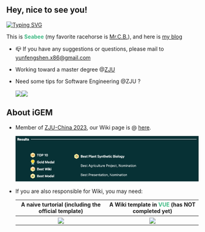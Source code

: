 ## Hey, nice to see you!


[![Typing SVG](https://readme-typing-svg.demolab.com?font=DotGothic16&pause=1000&color=3FBA84&center=true&width=435&lines=%E6%AD%A3%E8%A7%A3%E3%81%AF%E7%84%A1%E3%81%84%E3%82%93%E3%81%A0%E3%80%80%E8%B2%A0%E3%81%91%E3%81%AA%E3%82%93%E3%81%A6%E7%84%A1%E3%81%84%E3%82%93%E3%81%A0)](https://git.io/typing-svg)

This is <span style="color:#3FBA84;"><b>Seabee</b></span> (my favorite racehorse is <a href="https://ja.wikipedia.org/wiki/%E3%83%9F%E3%82%B9%E3%82%BF%E3%83%BC%E3%82%B7%E3%83%BC%E3%83%93%E3%83%BC">Mr.C.B.</a>), and here is <a href="https://triplepiers.github.io/Notes_Collection/">my blog</a>

- 📪 If you have any suggestions or questions, please mail to <a href="mailto:yunfengshen.x86@gmail.com">yunfengshen.x86@gmail.com</a>

- Working toward a master degree @<a href="https://www.zju.edu.cn/">ZJU</a>
  
- Need some tips for Software Engineering @ZJU ?
    <div style="display: flex; width: 100%;">
    <a href="https://github.com/triplepiers/Mad-at-ZJUSE">
        <img align="center" src="https://github-readme-stats.vercel.app/api/pin/?username=triplepiers&repo=Mad-at-ZJUSE&title_color=ffffff&text_color=c9cacc&icon_color=3FBA84&bg_color=1d1f21" />
    </a>
    <a href="https://github.com/triplepiers/Crazy-ZZB">
        <img align="center" src="https://github-readme-stats.vercel.app/api/pin/?username=triplepiers&repo=Crazy-ZZB&title_color=ffffff&text_color=c9cacc&icon_color=3FBA84&bg_color=1d1f21" />
    </a>
    </div>

## About iGEM

- Member of <a href="https://mp.weixin.qq.com/s/lsGOtzBY5XQWMQcOE7ttUg">ZJU-China 2023</a>, our
Wiki page is @ <a href="https://2023.igem.wiki/zju-china/">here</a>.

  <a href="https://jamboree.igem.org/2023/results#finalists">
  <img src="https://github.com/triplepiers/triplepiers/blob/main/JamboreeResult.png?raw=true" style="width:550px;" />
  </a>

- If you are also responsible for Wiki, you may need:

  | A naive turtorial (including the official template) | A Wiki template in <span style="color:#3FBA84;"><b>VUE</b></span> (has NOT completed yet) |
  | :--: | :--: |
  | <a href="https://github.com/triplepiers/iGEM24-WP-Tutorial"><img align="center" src="https://github-readme-stats.vercel.app/api/pin/?username=triplepiers&repo=iGEM24-WP-Tutorial&title_color=ffffff&text_color=c9cacc&icon_color=3FBA84&bg_color=1d1f21" /></a> | <a href="https://github.com/triplepiers/autoWiki"><img align="center" src="https://github-readme-stats.vercel.app/api/pin/?username=triplepiers&repo=autoWiki&title_color=ffffff&text_color=c9cacc&icon_color=3FBA84&bg_color=1d1f21" /></a> |


